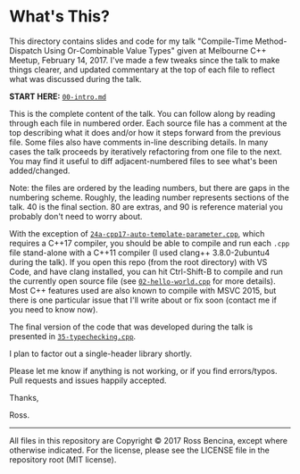 # What's This?

This directory contains slides and code for my talk "Compile-Time Method-Dispatch
Using Or-Combinable Value Types" given at Melbourne C++ Meetup, February 14, 2017.
I've made a few tweaks since the talk to make things clearer, and updated
commentary at the top of each file to reflect what was discussed during the talk.

**START HERE:** [`00-intro.md`](00-intro.md)

This is the complete content of the talk. You can follow along by reading through each file in
numbered order. Each source file has a comment at the top describing what it
does and/or how it steps forward from the previous file. Some files also have
comments in-line describing details. In many cases the talk proceeds by
iteratively refactoring from one file to the next. You may find it useful to
diff adjacent-numbered files to see what's been added/changed.

Note: the files are ordered by the leading numbers, but there are gaps in the
numbering scheme. Roughly, the leading number represents sections of the talk. 40 is the
final section. 80 are extras, and 90 is reference material you probably don't need
to worry about.

With the exception of [`24a-cpp17-auto-template-parameter.cpp`](24a-cpp17-auto-template-parameter.cpp),
which requires
a C++17 compiler, you should be able to compile and run each `.cpp` file stand-alone
with a C++11 compiler (I used clang++ 3.8.0-2ubuntu4 during the talk).
If you open this repo (from the root directory) with VS Code, and have clang installed,
you can hit Ctrl-Shift-B to compile and run the currently open source file
(see [`02-hello-world.cpp`](02-hello-world.cpp) for more details).
Most C++ features used are also known to compile with MSVC 2015, but there is one particular
issue that I'll write about or fix soon (contact me if you need to know now).

The final version of the code that was developed during the talk is presented in
[`35-typechecking.cpp`](35-typechecking.cpp).

I plan to factor out a single-header library shortly.

Please let me know if anything is not working, or if you find errors/typos.
Pull requests and issues happily accepted.

Thanks,

Ross.

---
All files in this repository are Copyright &copy; 2017 Ross Bencina,
except where otherwise indicated.
For the license, please see the LICENSE file in the repository root (MIT license).
